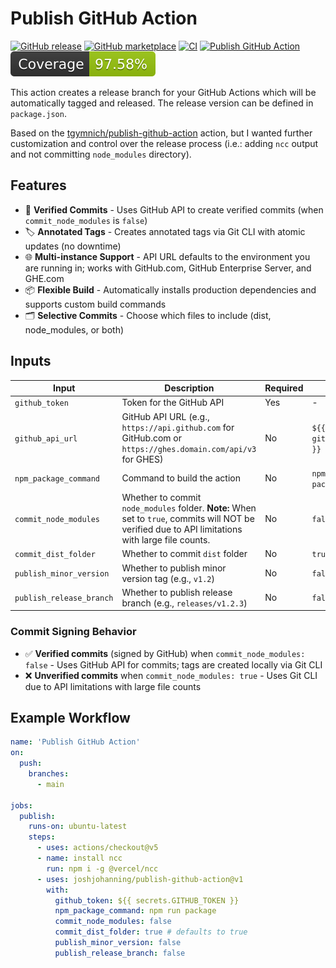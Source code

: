 # Publish GitHub Action

[![GitHub release](https://img.shields.io/github/release/joshjohanning/publish-github-action.svg?labelColor=333)](https://github.com/joshjohanning/publish-github-action/releases)
[![GitHub marketplace](https://img.shields.io/badge/marketplace-publish--github--action--with--ncc-blue?logo=github)](https://github.com/marketplace/actions/publish-github-action-with-ncc)
[![CI](https://github.com/joshjohanning/publish-github-action/actions/workflows/ci.yml/badge.svg)](https://github.com/joshjohanning/publish-github-action/actions/workflows/ci.yml)
[![Publish GitHub Action](https://github.com/joshjohanning/publish-github-action/actions/workflows/publish.yml/badge.svg?branch=main&event=push)](https://github.com/joshjohanning/publish-github-action/actions/workflows/publish.yml)
![Coverage](./badges/coverage.svg)

This action creates a release branch for your GitHub Actions which will be automatically tagged and released. The release version can be defined in `package.json`.

Based on the [tgymnich/publish-github-action](https://github.com/tgymnich/publish-github-action) action, but I wanted further customization and control over the release process (i.e.: adding `ncc` output and not committing `node_modules` directory).

## Features

- 🔐 **Verified Commits** - Uses GitHub API to create verified commits (when `commit_node_modules` is `false`)
- 🏷️ **Annotated Tags** - Creates annotated tags via Git CLI with atomic updates (no downtime)
- 🌐 **Multi-instance Support** - API URL defaults to the environment you are running in; works with GitHub.com, GitHub Enterprise Server, and GHE.com
- 📦 **Flexible Build** - Automatically installs production dependencies and supports custom build commands
- 🗂️ **Selective Commits** - Choose which files to include (dist, node_modules, or both)

## Inputs

| Input                    | Description                                                                                                                                        | Required | Default                 |
| ------------------------ | -------------------------------------------------------------------------------------------------------------------------------------------------- | -------- | ----------------------- |
| `github_token`           | Token for the GitHub API                                                                                                                           | Yes      | -                       |
| `github_api_url`         | GitHub API URL (e.g., `https://api.github.com` for GitHub.com or `https://ghes.domain.com/api/v3` for GHES)                                        | No       | `${{ github.api_url }}` |
| `npm_package_command`    | Command to build the action                                                                                                                        | No       | `npm run package`       |
| `commit_node_modules`    | Whether to commit `node_modules` folder. **Note:** When set to `true`, commits will NOT be verified due to API limitations with large file counts. | No       | `false`                 |
| `commit_dist_folder`     | Whether to commit `dist` folder                                                                                                                    | No       | `true`                  |
| `publish_minor_version`  | Whether to publish minor version tag (e.g., `v1.2`)                                                                                                | No       | `false`                 |
| `publish_release_branch` | Whether to publish release branch (e.g., `releases/v1.2.3`)                                                                                        | No       | `false`                 |

### Commit Signing Behavior

- ✅ **Verified commits** (signed by GitHub) when `commit_node_modules: false` - Uses GitHub API for commits; tags are created locally via Git CLI
- ❌ **Unverified commits** when `commit_node_modules: true` - Uses Git CLI due to API limitations with large file counts

## Example Workflow

```yml
name: 'Publish GitHub Action'
on:
  push:
    branches:
      - main

jobs:
  publish:
    runs-on: ubuntu-latest
    steps:
      - uses: actions/checkout@v5
      - name: install ncc
        run: npm i -g @vercel/ncc
      - uses: joshjohanning/publish-github-action@v1
        with:
          github_token: ${{ secrets.GITHUB_TOKEN }}
          npm_package_command: npm run package
          commit_node_modules: false
          commit_dist_folder: true # defaults to true
          publish_minor_version: false
          publish_release_branch: false
```
